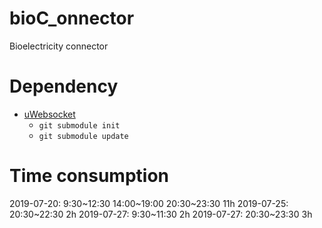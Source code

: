# bioC_onnector
Bioelectricity connector

# Dependency
* [uWebsocket](https://github.com/uNetworking/uWebSockets)
    * `git submodule init`
    * `git submodule update`


# Time consumption

2019-07-20: 9:30~12:30 14:00~19:00 20:30~23:30 11h
2019-07-25:  20:30~22:30 2h
2019-07-27:  9:30~11:30 2h
2019-07-27:  20:30~23:30 3h